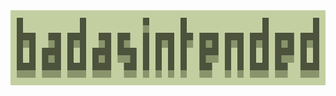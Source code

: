 <div align="center">

<img style="background-color:black;" height="120" src="https://raw.githubusercontent.com/badasintended/.github/master/profile/badasintended.svg" alt="ok">

</div>
